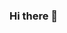 ### Hi there 👋

<!--
**marcusvbrangel/marcusvbrangel** is a ✨ _special_ ✨ repository because its `README.md` (this file) appears on your GitHub profile.

Here are some ideas to get you started:

- 🔭 I’m currently working on ...
- 🌱 I’m currently learning ...
- 👯 I’m looking to collaborate on ...
- 🤔 I’m looking for help with ...
- 💬 Ask me about ... xxx
- 📫 How to reach me: ... xxx
- 😄 Pronouns: ... xx
- ⚡ Fun fact: ... xxx
-->

